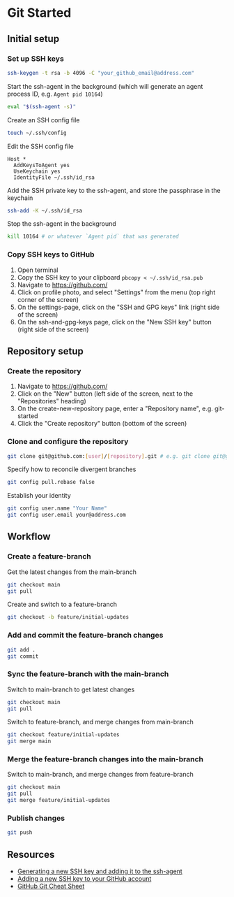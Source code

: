 # Git Started

## Initial setup

### Set up SSH keys

```sh
ssh-keygen -t rsa -b 4096 -C "your_github_email@address.com"
```

Start the ssh-agent in the background (which will generate an agent process ID, e.g. `Agent pid 10164`)

```sh
eval "$(ssh-agent -s)"
```

Create an SSH config file

```sh
touch ~/.ssh/config
```

Edit the SSH config file

```
Host *
  AddKeysToAgent yes
  UseKeychain yes
  IdentityFile ~/.ssh/id_rsa
```

Add the SSH private key to the ssh-agent, and store the passphrase in the keychain

```sh
ssh-add -K ~/.ssh/id_rsa
```

Stop the ssh-agent in the background

```sh
kill 10164 # or whatever `Agent pid` that was generated
```

### Copy SSH keys to GitHub

1. Open terminal
2. Copy the SSH key to your clipboard `pbcopy < ~/.ssh/id_rsa.pub`
3. Navigate to https://github.com/
4. Click on profile photo, and select "Settings" from the menu (top right corner of the screen)
5. On the settings-page, click on the "SSH and GPG keys" link (right side of the screen)
6. On the ssh-and-gpg-keys page, click on the "New SSH key" button (right side of the screen)

## Repository setup

### Create the repository

1. Navigate to https://github.com/
2. Click on the "New" button (left side of the screen, next to the "Repositories" heading)
3. On the create-new-repository page, enter a "Repository name", e.g. git-started
4. Click the "Create repository" button (bottom of the screen)

### Clone and configure the repository

```sh
git clone git@github.com:[user]/[repository].git # e.g. git clone git@github.com:spiderwebrobot/git-started.git
```

Specify how to reconcile divergent branches

```sh
git config pull.rebase false
```

Establish your identity

```sh
git config user.name "Your Name"
git config user.email your@address.com
```

## Workflow

### Create a feature-branch

Get the latest changes from the main-branch

```sh
git checkout main
git pull
```

Create and switch to a feature-branch

```sh
git checkout -b feature/initial-updates
```

### Add and commit the feature-branch changes

```sh
git add .
git commit
```

### Sync the feature-branch with the main-branch

Switch to main-branch to get latest changes

```sh
git checkout main
git pull
```

Switch to feature-branch, and merge changes from main-branch

```sh
git checkout feature/initial-updates
git merge main
```

### Merge the feature-branch changes into the main-branch

Switch to main-branch, and merge changes from feature-branch

```sh
git checkout main
git pull
git merge feature/initial-updates
```

### Publish changes

```sh
git push
```

## Resources

* [Generating a new SSH key and adding it to the ssh-agent](https://docs.github.com/en/free-pro-team@latest/github/authenticating-to-github/generating-a-new-ssh-key-and-adding-it-to-the-ssh-agent)
* [Adding a new SSH key to your GitHub account](https://docs.github.com/en/free-pro-team@latest/github/authenticating-to-github/adding-a-new-ssh-key-to-your-github-account)
* [GitHub Git Cheat Sheet](https://training.github.com/downloads/github-git-cheat-sheet/)

